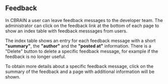 ## Feedback

In CBRAIN a user can leave feedback messages to the developer team. The administrator can click on the feedback link at the bottom of each page to show an index table with feedback messsages from users.

The index table shows an entry for each feedback message with a short **"summary"**, the **"author"** and the **"posted at"** information. There is a "Delete" button to delete a specific feedback message, for example if the feedback is no longer useful.

To obtain more details about a specific feedback message, click on the summary of the feedback and a page with additional information will be shown. 
 
  
